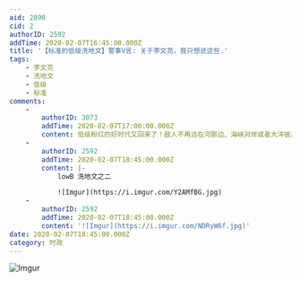 ```yaml
---
aid: 2890
cid: 2
authorID: 2592
addTime: 2020-02-07T16:45:00.000Z
title: '【标准的低级洗地文】警事V言: 关于李文亮，我只想说这些.'
tags:
    - 李文亮
    - 洗地文
    - 低级
    - 标准
comments:
    -
        authorID: 3073
        addTime: 2020-02-07T17:00:00.000Z
        content: 低级粉红的好时代又回来了！敌人不再远在河那边、海峡对岸或者大洋彼岸了，而是澎湃、新京、财新。
    -
        authorID: 2592
        addTime: 2020-02-07T18:45:00.000Z
        content: |-
            lowB 洗地文之二

            ![Imgur](https://i.imgur.com/Y2AMfBG.jpg)
    -
        authorID: 2592
        addTime: 2020-02-07T18:45:00.000Z
        content: '![Imgur](https://i.imgur.com/NDRyW6f.jpg)'
date: 2020-02-07T18:45:00.000Z
category: 时政
---
```


![Imgur](https://i.imgur.com/UO98IE9.jpg)
